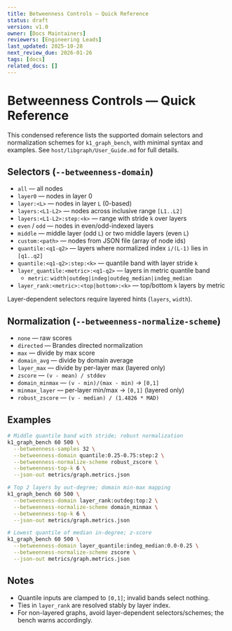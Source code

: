 ```yaml
---
title: Betweenness Controls — Quick Reference
status: draft
version: v1.0
owner: [Docs Maintainers]
reviewers: [Engineering Leads]
last_updated: 2025-10-28
next_review_due: 2026-01-26
tags: [docs]
related_docs: []
---
```

# Betweenness Controls — Quick Reference

This condensed reference lists the supported domain selectors and normalization schemes for `k1_graph_bench`, with minimal syntax and examples. See `host/libgraph/User_Guide.md` for full details.

## Selectors (`--betweenness-domain`)

- `all` — all nodes
- `layer0` — nodes in layer 0
- `layer:<L>` — nodes in layer `L` (0-based)
- `layers:<L1-L2>` — nodes across inclusive range `[L1..L2]`
- `layers:<L1-L2>:step:<k>` — range with stride `k` over layers
- `even` / `odd` — nodes in even/odd-indexed layers
- `middle` — middle layer (odd `L`) or two middle layers (even `L`)
- `custom:<path>` — nodes from JSON file (array of node ids)
- `quantile:<q1-q2>` — layers where normalized index `i/(L-1)` lies in `[q1..q2]`
- `quantile:<q1-q2>:step:<k>` — quantile band with layer stride `k`
- `layer_quantile:<metric>:<q1-q2>` — layers in metric quantile band
  - `metric`: `width|outdeg|indeg|outdeg_median|indeg_median`
- `layer_rank:<metric>:<top|bottom>:<k>` — top/bottom `k` layers by metric

Layer-dependent selectors require layered hints (`layers`, `width`).

## Normalization (`--betweenness-normalize-scheme`)

- `none` — raw scores
- `directed` — Brandes directed normalization
- `max` — divide by max score
- `domain_avg` — divide by domain average
- `layer_max` — divide by per-layer max (layered only)
- `zscore` — `(v - mean) / stddev`
- `domain_minmax` — `(v - min)/(max - min)` → `[0,1]`
- `minmax_layer` — per-layer min/max → `[0,1]` (layered only)
- `robust_zscore` — `(v - median) / (1.4826 * MAD)`

## Examples

```bash
# Middle quantile band with stride; robust normalization
k1_graph_bench 60 500 \
  --betweenness-samples 32 \
  --betweenness-domain quantile:0.25-0.75:step:2 \
  --betweenness-normalize-scheme robust_zscore \
  --betweenness-top-k 6 \
  --json-out metrics/graph.metrics.json

# Top 2 layers by out-degree; domain min-max mapping
k1_graph_bench 60 500 \
  --betweenness-domain layer_rank:outdeg:top:2 \
  --betweenness-normalize-scheme domain_minmax \
  --betweenness-top-k 6 \
  --json-out metrics/graph.metrics.json

# Lowest quantile of median in-degree; z-score
k1_graph_bench 60 500 \
  --betweenness-domain layer_quantile:indeg_median:0.0-0.25 \
  --betweenness-normalize-scheme zscore \
  --json-out metrics/graph.metrics.json
```

## Notes

- Quantile inputs are clamped to `[0,1]`; invalid bands select nothing.
- Ties in `layer_rank` are resolved stably by layer index.
- For non-layered graphs, avoid layer-dependent selectors/schemes; the bench warns accordingly.